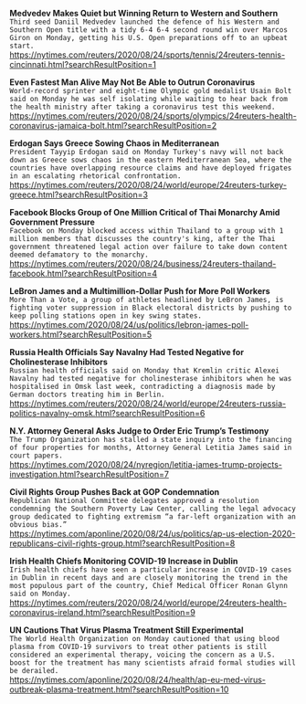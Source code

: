 **Medvedev Makes Quiet but Winning Return to Western and Southern**\
`Third seed Daniil Medvedev launched the defence of his Western and Southern Open title with a tidy 6-4 6-4 second round win over Marcos Giron on Monday, getting his U.S. Open preparations off to an upbeat start.`\
https://nytimes.com/reuters/2020/08/24/sports/tennis/24reuters-tennis-cincinnati.html?searchResultPosition=1

**Even Fastest Man Alive May Not Be Able to Outrun Coronavirus**\
`World-record sprinter and eight-time Olympic gold medalist Usain Bolt said on Monday he was self isolating while waiting to hear back from the health ministry after taking a coronavirus test this weekend.`\
https://nytimes.com/reuters/2020/08/24/sports/olympics/24reuters-health-coronavirus-jamaica-bolt.html?searchResultPosition=2

**Erdogan Says Greece Sowing Chaos in Mediterranean**\
`President Tayyip Erdogan said on Monday Turkey's navy will not back down as Greece sows chaos in the eastern Mediterranean Sea, where the countries have overlapping resource claims and have deployed frigates in an escalating rhetorical confrontation.`\
https://nytimes.com/reuters/2020/08/24/world/europe/24reuters-turkey-greece.html?searchResultPosition=3

**Facebook Blocks Group of One Million Critical of Thai Monarchy Amid Government Pressure**\
`Facebook on Monday blocked access within Thailand to a group with 1 million members that discusses the country's king, after the Thai government threatened legal action over failure to take down content deemed defamatory to the monarchy.`\
https://nytimes.com/reuters/2020/08/24/business/24reuters-thailand-facebook.html?searchResultPosition=4

**LeBron James and a Multimillion-Dollar Push for More Poll Workers**\
`More Than a Vote, a group of athletes headlined by LeBron James, is fighting voter suppression in Black electoral districts by pushing to keep polling stations open in key swing states.`\
https://nytimes.com/2020/08/24/us/politics/lebron-james-poll-workers.html?searchResultPosition=5

**Russia Health Officials Say Navalny Had Tested Negative for Cholinesterase Inhibitors**\
`Russian health officials said on Monday that Kremlin critic Alexei Navalny had tested negative for cholinesterase inhibitors when he was hospitalised in Omsk last week, contradicting a diagnosis made by German doctors treating him in Berlin. `\
https://nytimes.com/reuters/2020/08/24/world/europe/24reuters-russia-politics-navalny-omsk.html?searchResultPosition=6

**N.Y. Attorney General Asks Judge to Order Eric Trump’s Testimony**\
`The Trump Organization has stalled a state inquiry into the financing of four properties for months, Attorney General Letitia James said in court papers.`\
https://nytimes.com/2020/08/24/nyregion/letitia-james-trump-projects-investigation.html?searchResultPosition=7

**Civil Rights Group Pushes Back at GOP Condemnation**\
`Republican National Committee delegates approved a resolution condemning the Southern Poverty Law Center, calling the legal advocacy group dedicated to fighting extremism “a far-left organization with an obvious bias.”`\
https://nytimes.com/aponline/2020/08/24/us/politics/ap-us-election-2020-republicans-civil-rights-group.html?searchResultPosition=8

**Irish Health Chiefs Monitoring COVID-19 Increase in Dublin**\
`Irish health chiefs have seen a particular increase in COVID-19 cases in Dublin in recent days and are closely monitoring the trend in the most populous part of the country, Chief Medical Officer Ronan Glynn said on Monday.`\
https://nytimes.com/reuters/2020/08/24/world/europe/24reuters-health-coronavirus-ireland.html?searchResultPosition=9

**UN Cautions That Virus Plasma Treatment Still Experimental**\
`The World Health Organization on Monday cautioned that using blood plasma from COVID-19 survivors to treat other patients is still considered an experimental therapy, voicing the concern as a U.S. boost for the treatment has many scientists afraid formal studies will be derailed.`\
https://nytimes.com/aponline/2020/08/24/health/ap-eu-med-virus-outbreak-plasma-treatment.html?searchResultPosition=10

